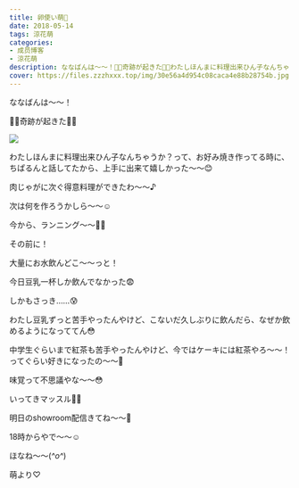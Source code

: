 ```yaml
---
title: 卵使い萌💫
date: 2018-05-14
tags: 涼花萌
categories: 
- 成员博客
- 涼花萌
description: ななばんは〜〜！👼🏼奇跡が起きた👼🏼わたしほんまに料理出来ひん子なんちゃうか？って、お好み焼き作ってる時に、ちぱるんと話してたから、上手に出来て...
cover: https://files.zzzhxxx.top/img/30e56a4d954c08caca4e88b28754b.jpg 
---
```







ななばんは〜〜！






👼🏼奇跡が起きた👼🏼



![](https://files.zzzhxxx.top/img/30e56a4d954c08caca4e88b28754b.jpg)










わたしほんまに料理出来ひん子なんちゃうか？って、お好み焼き作ってる時に、ちぱるんと話してたから、上手に出来て嬉しかった〜〜😊








肉じゃがに次ぐ得意料理ができたわ〜〜♪









次は何を作ろうかしら〜〜☺️















今から、ランニング〜〜👍🏻




その前に！

大量にお水飲んどこ〜〜っと！





今日豆乳一杯しか飲んでなかった😨




しかもさっき……😰








わたし豆乳ずっと苦手やったんやけど、こないだ久しぶりに飲んだら、なぜか飲めるようになっててん😳







中学生ぐらいまで紅茶も苦手やったんやけど、今ではケーキには紅茶やろ〜〜！ってぐらい好きになったの〜〜🤗









味覚って不思議やな〜〜😳













いってきマッスル💪🏻











明日のshowroom配信きてね〜〜💫


18時からやで〜〜☺️








ほなね〜〜(*^o^*)






萌より♡


